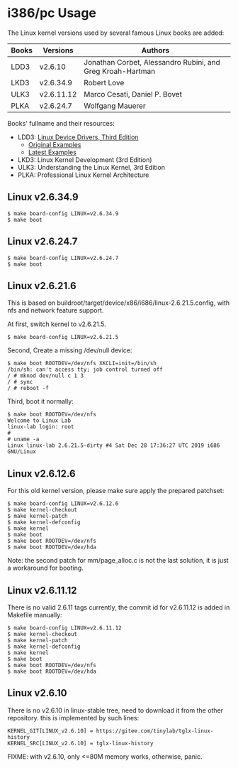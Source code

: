 
# i386/pc Usage

The Linux kernel versions used by several famous Linux books are added:

|  Books        | Versions         | Authors
|---------------|------------------|-----------------
|  LDD3         | v2.6.10          | Jonathan Corbet, Alessandro Rubini, and Greg Kroah-Hartman
|  LKD3         | v2.6.34.9        | Robert Love
|  ULK3         | v2.6.11.12       | Marco Cesati, Daniel P. Bovet
|  PLKA         | v2.6.24.7        | Wolfgang Mauerer

Books' fullname and their resources:

* LDD3: [Linux Device Drivers, Third Edition](https://lwn.net/Kernel/LDD3/)
    * [Original Examples](http://examples.oreilly.com/9780596005900/)
    * [Latest Examples](https://github.com/martinezjavier/ldd3)
* LKD3: Linux Kernel Development (3rd Edition)
* ULK3: Understanding the Linux Kernel, 3rd Edition
* PLKA: Professional Linux Kernel Architecture

## Linux v2.6.34.9

    $ make board-config LINUX=v2.6.34.9
    $ make boot

## Linux v2.6.24.7

    $ make board-config LINUX=v2.6.24.7
    $ make boot

## Linux v2.6.21.6

This is based on buildroot/target/device/x86/i686/linux-2.6.21.5.config, with nfs and network feature support.

At first, switch kernel to v2.6.21.5.

    $ make board-config LINUX=v2.6.21.5

Second, Create a missing /dev/null device:

    $ make boot ROOTDEV=/dev/nfs XKCLI=init=/bin/sh
    /bin/sh: can't access tty; job control turned off
    / # mknod dev/null c 1 3
    / # sync
    / # reboot -f

Third, boot it normally:

    $ make boot ROOTDEV=/dev/nfs
    Welcome to Linux Lab
    linux-lab login: root
    #
    # uname -a
    Linux linux-lab 2.6.21.5-dirty #4 Sat Dec 28 17:36:27 UTC 2019 i686 GNU/Linux

## Linux v2.6.12.6

For this old kernel version, please make sure apply the prepared patchset:

    $ make board-config LINUX=v2.6.12.6
    $ make kernel-checkout
    $ make kernel-patch
    $ make kernel-defconfig
    $ make kernel
    $ make boot
    $ make boot ROOTDEV=/dev/nfs
    $ make boot ROOTDEV=/dev/hda

Note: the second patch for mm/page_alloc.c is not the last solution, it is just a workaround for booting.

## Linux v2.6.11.12

There is no valid 2.6.11 tags currently, the commit id for v2.6.11.12 is added in Makefile manually:

    $ make board-config LINUX=v2.6.11.12
    $ make kernel-checkout
    $ make kernel-patch
    $ make kernel-defconfig
    $ make kernel
    $ make boot
    $ make boot ROOTDEV=/dev/nfs
    $ make boot ROOTDEV=/dev/hda

## Linux v2.6.10

There is no v2.6.10 in linux-stable tree, need to download it from the other repository. this is implemented by such lines:

    KERNEL_GIT[LINUX_v2.6.10] = https://gitee.com/tinylab/tglx-linux-history
    KERNEL_SRC[LINUX_v2.6.10] = tglx-linux-history

FIXME: with v2.6.10, only <=80M memory works, otherwise, panic.
